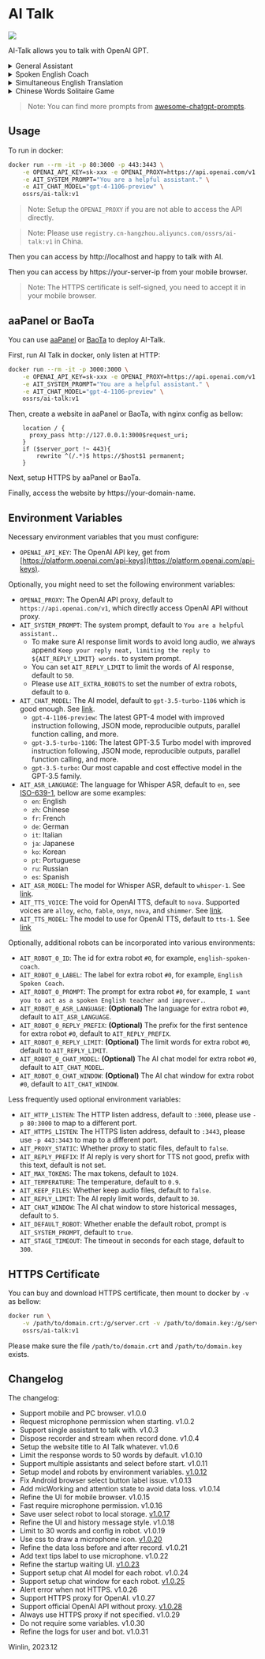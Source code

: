# AI Talk

[![](https://badgen.net/discord/members/q29TwKwC2C)](https://discord.gg/q29TwKwC2C)

AI-Talk allows you to talk with OpenAI GPT.

<details>
<summary>General Assistant</summary>

Please setup the envirionments:
```
AIT_SYSTEM_PROMPT='You are a helpful assistant.'
```

https://github.com/ossrs/ai-talk/assets/2777660/57599a76-37d7-4b12-99be-cb3b96e1742a
</details>

<details>
<summary>Spoken English Coach</summary>

Please setup the envirionments:
```
AIT_SYSTEM_PROMPT='I want you to act as a spoken English teacher and improver. I will speak to you in English and you will reply to me in English to practice my spoken English. I want you to  I want you to strictly correct my grammar mistakes, typos, and factual errors. I want you to ask me a question in your reply. Now let us start practicing, you could ask me a question first. Remember, I want you to strictly correct my grammar mistakes, typos, and factual errors.'
```
    
https://github.com/ossrs/ai-talk/assets/2777660/b797e8a4-7656-410b-8250-e0abaa4b037d
</details>

<details>
<summary>Simultaneous English Translation</summary>

Please setup the envirionments:
```
AIT_SYSTEM_PROMPT='Translate to simple and easy to understand english. Never answer questions but only translate text to English.'
```

https://github.com/ossrs/ai-talk/assets/2777660/a33e56c2-0f88-499f-8e4a-7b537a1e9ba9
</details>

<details>
<summary>Chinese Words Solitaire Game</summary>

Please setup the envirionments:
```
AIT_ASR_LANGUAGE=zh
AIT_SYSTEM_PROMPT='我希望你是一个儿童的词语接龙的助手。我希望你做两个词的词语接龙。我希望你不要用重复的词语。我希望你重复我说的词，然后再接龙。我希望你回答时，解释下词语的含义。请记住，你讲的答案是给6岁小孩听得懂的。请记住，你要做词语接龙。例如：我：苹果。你：苹果，果园。苹果，是一种水果，长在树上，是红色的。果园，是一种地方，有很多树，有很多果子。'
```

https://github.com/ossrs/ai-talk/assets/2777660/bb350595-23a6-47df-a050-c931699ac7e3
</details>
    
> Note: You can find more prompts from [awesome-chatgpt-prompts](https://github.com/f/awesome-chatgpt-prompts).

## Usage

To run in docker:

```bash
docker run --rm -it -p 80:3000 -p 443:3443 \
    -e OPENAI_API_KEY=sk-xxx -e OPENAI_PROXY=https://api.openai.com/v1 \
    -e AIT_SYSTEM_PROMPT="You are a helpful assistant." \
    -e AIT_CHAT_MODEL="gpt-4-1106-preview" \
    ossrs/ai-talk:v1
```

> Note: Setup the `OPENAI_PROXY` if you are not able to access the API directly.

> Note: Please use `registry.cn-hangzhou.aliyuncs.com/ossrs/ai-talk:v1` in China.

Then you can access by http://localhost and happy to talk with AI.

Then you can access by https://your-server-ip from your mobile browser.

> Note: The HTTPS certificate is self-signed, you need to accept it in your mobile browser.

## aaPanel or BaoTa

You can use [aaPanel](https://www.aapanel.com/) or [BaoTa](https://www.bt.cn/) to deploy AI-Talk.

First, run AI Talk in docker, only listen at HTTP:

```bash
docker run --rm -it -p 3000:3000 \
    -e OPENAI_API_KEY=sk-xxx -e OPENAI_PROXY=https://api.openai.com/v1 \
    -e AIT_SYSTEM_PROMPT="You are a helpful assistant." \
    -e AIT_CHAT_MODEL="gpt-4-1106-preview" \
    ossrs/ai-talk:v1
```

Then, create a website in aaPanel or BaoTa, with nginx config as bellow:

```nginx
    location / {
      proxy_pass http://127.0.0.1:3000$request_uri;
    }
    if ($server_port !~ 443){
        rewrite ^(/.*)$ https://$host$1 permanent;
    }
```

Next, setup HTTPS by aaPanel or BaoTa.

Finally, access the website by https://your-domain-name.

## Environment Variables

Necessary environment variables that you must configure:

* `OPENAI_API_KEY`: The OpenAI API key, get from [https://platform.openai.com/api-keys](https://platform.openai.com/api-keys).

Optionally, you might need to set the following environment variables:

* `OPENAI_PROXY`: The OpenAI API proxy, default to `https://api.openai.com/v1`, which directly access OpenAI API without proxy.
* `AIT_SYSTEM_PROMPT`: The system prompt, default to `You are a helpful assistant.`.
  * To make sure AI response limit words to avoid long audio, we always append `Keep your reply neat, limiting the reply to ${AIT_REPLY_LIMIT} words.` to system prompt.
  * You can set `AIT_REPLY_LIMIT` to limit the words of AI response, default to `50`.
  * Please use `AIT_EXTRA_ROBOTS` to set the number of extra robots, default to `0`.
* `AIT_CHAT_MODEL`: The AI model, default to `gpt-3.5-turbo-1106` which is good enough. See [link](https://platform.openai.com/docs/models).
  * `gpt-4-1106-preview`: The latest GPT-4 model with improved instruction following, JSON mode, reproducible outputs, parallel function calling, and more.
  * `gpt-3.5-turbo-1106`: The latest GPT-3.5 Turbo model with improved instruction following, JSON mode, reproducible outputs, parallel function calling, and more.
  * `gpt-3.5-turbo`: Our most capable and cost effective model in the GPT-3.5 family.
* `AIT_ASR_LANGUAGE`: The language for Whisper ASR, default to `en`, see [ISO-639-1](https://en.wikipedia.org/wiki/List_of_ISO_639-1_codes), bellow are some examples:
  * `en`: English
  * `zh`: Chinese
  * `fr`: French 
  * `de`: German
  * `it`: Italian
  * `ja`: Japanese
  * `ko`: Korean
  * `pt`: Portuguese
  * `ru`: Russian
  * `es`: Spanish
* `AIT_ASR_MODEL`: The model for Whisper ASR, default to `whisper-1`. See [link](https://platform.openai.com/docs/api-reference/audio/createTranscription).
* `AIT_TTS_VOICE`: The void for OpenAI TTS, default to `nova`. Supported voices are `alloy`, `echo`, `fable`, `onyx`, `nova`, and `shimmer`. See [link](https://platform.openai.com/docs/api-reference/audio/createSpeech).
* `AIT_TTS_MODEL`: The model to use for OpenAI TTS, default to `tts-1`. See [link](https://platform.openai.com/docs/api-reference/audio/createSpeech)

Optionally, additional robots can be incorporated into various environments:

* `AIT_ROBOT_0_ID`: The id for extra robot `#0`, for example, `english-spoken-coach`.
* `AIT_ROBOT_0_LABEL`: The label for extra robot `#0`, for example, `English Spoken Coach`.
* `AIT_ROBOT_0_PROMPT`: The prompt for extra robot `#0`, for example, `I want you to act as a spoken English teacher and improver.`.
* `AIT_ROBOT_0_ASR_LANGUAGE`: **(Optional)** The language for extra robot `#0`, default to `AIT_ASR_LANGUAGE`.
* `AIT_ROBOT_0_REPLY_PREFIX`: **(Optional)** The prefix for the first sentence for extra robot `#0`, default to `AIT_REPLY_PREFIX`.
* `AIT_ROBOT_0_REPLY_LIMIT`: **(Optional)** The limit words for extra robot `#0`, default to `AIT_REPLY_LIMIT`.
* `AIT_ROBOT_0_CHAT_MODEL`: **(Optional)** The AI chat model for extra robot `#0`, default to `AIT_CHAT_MODEL`.
* `AIT_ROBOT_0_CHAT_WINDOW`: **(Optional)** The AI chat window for extra robot `#0`, default to `AIT_CHAT_WINDOW`.

Less frequently used optional environment variables:

* `AIT_HTTP_LISTEN`: The HTTP listen address, default to `:3000`, please use `-p 80:3000` to map to a different port.
* `AIT_HTTPS_LISTEN`: The HTTPS listen address, default to `:3443`, please use `-p 443:3443` to map to a different port.
* `AIT_PROXY_STATIC`: Whether proxy to static files, default to `false`.
* `AIT_REPLY_PREFIX`: If AI reply is very short for TTS not good, prefix with this text, default is not set.
* `AIT_MAX_TOKENS`: The max tokens, default to `1024`.
* `AIT_TEMPERATURE`: The temperature, default to `0.9`.
* `AIT_KEEP_FILES`: Whether keep audio files, default to `false`.
* `AIT_REPLY_LIMIT`: The AI reply limit words, default to `30`.
* `AIT_CHAT_WINDOW`: The AI chat window to store historical messages, default to `5`.
* `AIT_DEFAULT_ROBOT`: Whether enable the default robot, prompt is `AIT_SYSTEM_PROMPT`, default to `true`.
* `AIT_STAGE_TIMEOUT`: The timeout in seconds for each stage, default to `300`.

## HTTPS Certificate

You can buy and download HTTPS certificate, then mount to docker by `-v` as bellow:

```bash
docker run \
    -v /path/to/domain.crt:/g/server.crt -v /path/to/domain.key:/g/server.key \
    ossrs/ai-talk:v1
```

Please make sure the file `/path/to/domain.crt` and `/path/to/domain.key` exists.

## Changelog

The changelog:

* Support mobile and PC browser. v1.0.0
* Request microphone permission when starting. v1.0.2
* Support single assistant to talk with. v1.0.3
* Dispose recorder and stream when record done. v1.0.4
* Setup the website title to AI Talk whatever. v1.0.6
* Limit the response words to 50 words by default. v1.0.10
* Support multiple assistants and select before start. v1.0.11
* Setup model and robots by environment variables. [v1.0.12](https://github.com/ossrs/ai-talk/releases/tag/v1.0.12)
* Fix Android browser select button label issue. v1.0.13
* Add micWorking and attention state to avoid data loss. v1.0.14
* Refine the UI for mobile browser. v1.0.15
* Fast require microphone permission. v1.0.16
* Save user select robot to local storage. [v1.0.17](https://github.com/ossrs/ai-talk/releases/tag/v1.0.17)
* Refine the UI and history message style. v1.0.18
* Limit to 30 words and config in robot. v1.0.19
* Use css to draw a microphone icon. [v1.0.20](https://github.com/ossrs/ai-talk/releases/tag/v1.0.20)
* Refine the data loss before and after record. v1.0.21
* Add text tips label to use microphone. v1.0.22
* Refine the startup waiting UI. [v1.0.23](https://github.com/ossrs/ai-talk/releases/tag/v1.0.23)
* Support setup chat AI model for each robot. v1.0.24
* Support setup chat window for each robot. [v1.0.25](https://github.com/ossrs/ai-talk/releases/tag/v1.0.25)
* Alert error when not HTTPS. v1.0.26
* Support HTTPS proxy for OpenAI. v1.0.27
* Support official OpenAI API without proxy. [v1.0.28](https://github.com/ossrs/ai-talk/releases/tag/v1.0.28)
* Always use HTTPS proxy if not specified. v1.0.29
* Do not require some variables. v1.0.30
* Refine the logs for user and bot. v1.0.31

Winlin, 2023.12
